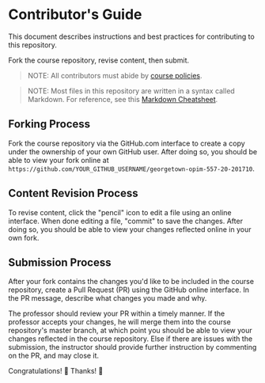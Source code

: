 # Contributor's Guide

This document describes instructions and best practices for contributing to this repository.

Fork the course repository, revise content, then submit.

> NOTE: All contributors must abide by [course policies](/POLICIES.md).

> NOTE: Most files in this repository are written in a syntax called Markdown. For reference, see this [Markdown Cheatsheet](https://guides.github.com/pdfs/markdown-cheatsheet-online.pdf).

## Forking Process

Fork the course repository via the GitHub.com interface to create a copy under the ownership of your own GitHub user. After doing so, you should be able to view your fork online at `https://github.com/YOUR_GITHUB_USERNAME/georgetown-opim-557-20-201710`.

## Content Revision Process

To revise content, click the "pencil" icon to edit a file using an online interface. When done editing a file, "commit" to save the changes. After doing so, you should be able to view your changes reflected online in your own fork.

## Submission Process

After your fork contains the changes you'd like to be included in the course repository, create a Pull Request (PR) using the GitHub online interface. In the PR message, describe what changes you made and why.

The professor should review your PR within a timely manner. If the professor accepts your changes, he will merge them into the course repository's master branch, at which point you should be able to view your changes reflected in the course repository. Else if there are issues with the submission, the instructor should provide further instruction by commenting on the PR, and may close it.

Congratulations! :clap: Thanks! :pray:
